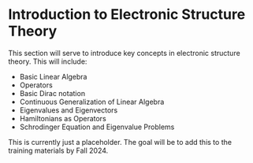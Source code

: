 # Introduction to Electronic Structure Theory

This section will serve to introduce key concepts in electronic structure theory. This will include:
- Basic Linear Algebra
- Operators
- Basic Dirac notation
- Continuous Generalization of Linear Algebra
- Eigenvalues and Eigenvectors
- Hamiltonians as Operators
- Schrodinger Equation and Eigenvalue Problems

This is currently just a placeholder. The goal will be to add this to the training materials by Fall 2024.